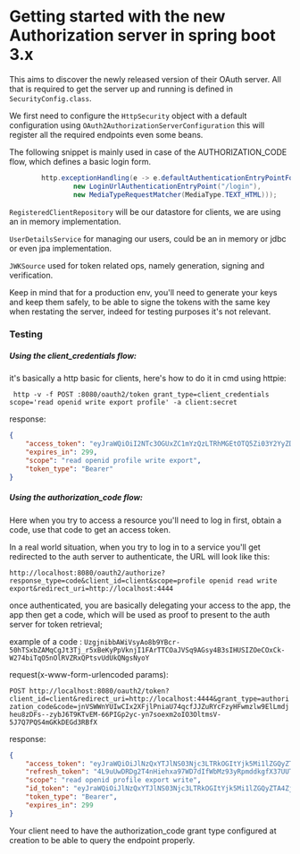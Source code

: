 # Getting started with the new Authorization server in spring boot 3.x

This aims to discover the newly released version of their OAuth server. All that is required 
to get the server up and running is defined in `SecurityConfig.class`.

We first need to configure the `HttpSecurity` object with a default configuration using
``OAuth2AuthorizationServerConfiguration`` this will register all the required endpoints
even some beans.

The following snippet is mainly used in case of the AUTHORIZATION_CODE flow, which defines a basic login form.

```java 
        http.exceptionHandling(e -> e.defaultAuthenticationEntryPointFor(
                new LoginUrlAuthenticationEntryPoint("/login"),
                new MediaTypeRequestMatcher(MediaType.TEXT_HTML)));

```

```RegisteredClientRepository``` will be our datastore for clients, we are using an in memory implementation.

```UserDetailsService``` for managing our users, could be an in memory or jdbc or even jpa implementation.

```JWKSource``` used for token related ops, namely generation, signing and verification.

Keep in mind that for a production env, you'll need to generate your keys and keep them safely, to be able 
to signe the tokens with the same key when restating the server, indeed for testing purposes it's not relevant.

### Testing

##### Using the client_credentials flow:

it's basically a http basic for clients, here's how to do it in cmd using httpie:

``` http -v -f POST :8080/oauth2/token grant_type=client_credentials scope='read openid write export profile' -a client:secret```

response:
```json
{
    "access_token": "eyJraWQiOiI2NTc3OGUxZC1mYzQzLTRhMGEtOTQ5Zi03Y2YyZDYyNDUyZDciLCJhbGciOiJSUzI1NiJ9.eyJzdWIiOiJjbGllbnQiLCJhdWQiOiJjbGllbnQiLCJuYmYiOjE3MTc5NDg0MjYsInNjb3BlIjpbInJlYWQiLCJvcGVuaWQiLCJwcm9maWxlIiwid3JpdGUiLCJleHBvcnQiXSwiaXNzIjoiaHR0cDovL2xvY2FsaG9zdDo4MDgwIiwiZXhwIjoxNzE3OTQ4NzI2LCJpYXQiOjE3MTc5NDg0MjYsImp0aSI6IjIyMmZlZGJjLWM2YTktNDIyNC1iZGMzLTcwYTlkZDkxZTYwOSJ9.D-D0nhIlJRwAn9OSHdCT00kRFvi-1zCZUHJsSKUrNKI-W-Bl2FSHjBm4QGEQ-qn6CXTzHeleV9pGyAXq7JNLsuvI3lslY9UrTVWxAJvwOc5r0ig4PgovKMgKDIOxJIAojA2t55QRsAOwCtjz4Fc0EJqMspo0eEo93CM5fMtUmxiC4jOS2uugwZaequSDVTqmRKXlT2b4RslnrFwVemeQFHysUHPCsIAxyNKPCvvUieSnFowZjP9M7yVpnXk3ZIPgm40lVxftleSXjKtZCeinw_w7_jUSgT1m-k34UVikrH6Dft7F1SSBt7wGi65Dwijh8YNNLftdugRJiFMGBwDYxA",
    "expires_in": 299,
    "scope": "read openid profile write export",
    "token_type": "Bearer"
}


```

##### Using the authorization_code flow:

Here when you try to access a resource you'll need to log in first, obtain a code, use that code to get an access token.

In a real world situation, when you try to log in to a service you'll get redirected to the auth server to authenticate,
the URL will look like this:

```
http://localhost:8080/oauth2/authorize?response_type=code&client_id=client&scope=profile openid read write export&redirect_uri=http://localhost:4444
```

once authenticated, you are basically delegating your access to the app, the app then get a code, 
which will be used as proof to present to the auth server for token retrieval;

example of a code : ```UzgjnibbAWiVsyAo8b9YBcr-50hTSxbZAMqCgJt3Tj_r5xBeKyPpVknjI1FArTTCOaJVSq9AGsy4B3sIHUSIZOeCOxCk-W274biTqO5nOlRVZRxQPtsvUdUkQNgsNyoY```

request(x-www-form-urlencoded params):

````POST http://localhost:8080/oauth2/token?client_id=client&redirect_uri=http://localhost:4444&grant_type=authorization_code&code=jnVSWWnYUIwCIx2XFjlPniaU74qcfJJZuRYcFzyHFwmzlw9ElLmdjheu8zDFs--zybJ6T9KTvEM-66PIGp2yc-yn7soexm2oIO3OltmsV-5J7Q7PQS4mGKkDEGd3RBfX````

response: 

````json
{
    "access_token": "eyJraWQiOiJlNzQxYTJlNS03Njc3LTRkOGItYjk5Mi1lZGQyZTA4ZjgxMDMiLCJhbGciOiJSUzI1NiJ9.eyJzdWIiOiJ1c2VyIiwiYXVkIjoiY2xpZW50IiwibmJmIjoxNzE3OTQ3MjQ5LCJzY29wZSI6WyJyZWFkIiwib3BlbmlkIiwicHJvZmlsZSIsImV4cG9ydCIsIndyaXRlIl0sImlzcyI6Imh0dHA6Ly9sb2NhbGhvc3Q6ODA4MCIsImV4cCI6MTcxNzk0NzU0OSwiaWF0IjoxNzE3OTQ3MjQ5LCJqdGkiOiIxOTdjMjI4NS0zNTkxLTRmMjAtODg4MC0xOTRiMTVhOGM1OGUifQ.jBq-MBessWEoXiuO9A0fhl8fZwSni2bYeAQx_1XyP9Vezf_dAEtlSozMvyBiFT4dJMs75F3TW5Ffy5K3Njj5BErK1xMCcaL4OV3QNOHIaGAGGX_GMp1jhuhVkN8UOb4_tw_yxJN_QeHrVEIBXRKG-R61ff32yz0EZaGX0VvT619BBraI2QzieVyehYQ2ncentt6ONgSm8emzew3Y-WET6jLZzQmXUrm9qhgs5-u_uUlUTdW6vmsbQAvaQcfoofs0iyJptJAKoUx5t8IJVfFqAt2PUt9miC3MD23FWuJRzJLZmQUb-UgJj-oLfv6Rftb5yMZ92h89iDzDrXHzGoXfJw",
    "refresh_token": "4L9uUwDRDg2T4nHiehxa97WD7dIfWbMz93yRpmddkgfX37UUT2ilzPk7PignlVu3Wn5Fh8fu22Xqs2kdD4a86vJh6Uc_UDOdfU2IayqSPsrSt7rjOSVGo2_uwaYcDGAB",
    "scope": "read openid profile export write",
    "id_token": "eyJraWQiOiJlNzQxYTJlNS03Njc3LTRkOGItYjk5Mi1lZGQyZTA4ZjgxMDMiLCJhbGciOiJSUzI1NiJ9.eyJzdWIiOiJ1c2VyIiwiYXVkIjoiY2xpZW50IiwiYXpwIjoiY2xpZW50IiwiYXV0aF90aW1lIjoxNzE3OTQ3MjMxLCJpc3MiOiJodHRwOi8vbG9jYWxob3N0OjgwODAiLCJleHAiOjE3MTc5NDkwNDksImlhdCI6MTcxNzk0NzI0OSwianRpIjoiYTA1YTQyYzItNDk2NC00YWFmLThmNWUtMDM5M2QzNGJhMWNkIiwic2lkIjoia3NRaUx2SEN2TFZsb1Bfa0hPRHJGb0tWQ1p1aW5hTUhKdzY1ZEJ1eDlObyJ9.UmtKilvTonfqqlli5Y6JM1RmHX6jsE-QLaeHqFBoYofzGcshyBnvi4hNv1KeHiHXBpzhwGaKmOr6AqPPyHXaaY7fJPwKC68T7pyz5ZvTeNTXYUFK6By6wPasY5Ixoc3beOmkGvjb0zdtMa8mdFO2QIn7Wt-3lGf979AIOBROl6h0wvpyoj7YAU5IYgB9xnpgmgkRkmW0GBddQgi66VRI8rc11LPfs5gIG5XEPqPrXEeYoh-GbB_q2AUtNETHDRMuBSOfvLkIhaMLGOJ8soj9MwdOj2lFalBcW8AT4yFxJhPJHDpnZtlVa7MNzpnQo4S6xYCYjERZwT4XjGAuTjmfOQ",
    "token_type": "Bearer",
    "expires_in": 299
}
````

Your client need to have the authorization_code grant type configured at creation to be able to query the endpoint properly.